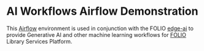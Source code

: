 # AI Workflows Airflow Demonstration
This [Airflow](https://apache.airflow.org/) environment is used in conjunction 
with the FOLIO [edge-ai](https://github.com/folio-labs/edge-ai) to provide
Generative AI and other machine learning workflows for [FOLIO](https://folio.org/) 
Library Services Platform. 
